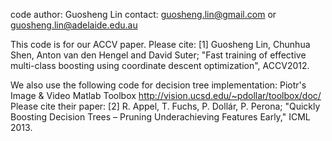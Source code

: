  code author: Guosheng Lin
 contact: guosheng.lin@gmail.com or guosheng.lin@adelaide.edu.au

 This code is for our ACCV paper. Please cite:
 [1] Guosheng Lin, Chunhua Shen, Anton van den Hengel and David Suter;
 "Fast training of effective multi-class boosting using coordinate descent optimization", ACCV2012.


 We also use the following code for decision tree implementation:
 Piotr's Image & Video Matlab Toolbox
 http://vision.ucsd.edu/~pdollar/toolbox/doc/
 Please cite their paper:
 [2] R. Appel, T. Fuchs, P. Dollár, P. Perona; 
 "Quickly Boosting Decision Trees – Pruning Underachieving Features Early," ICML 2013.

